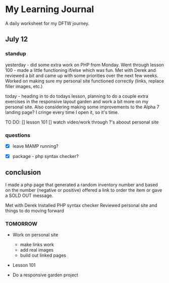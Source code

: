 # My Learning Journal

A daily worksheet for my DFTW journey. 


## July 12

### standup 

yesterday - did some extra work on PHP from Monday. Went through lesson 100 - made a little functioning if/else which was fun. Met with Derek and reviewed a bit and came up with some priorities over the next few weeks. Worked on making sure my personal site functioned correctly (links, replace filler images, etc.)

today - heading in to do todays lesson, planning to do a couple extra exercises in the responsive layout garden and work a bit more on my personal site. Also considering making some improvements to the Alpha 7 landing page? I cringe every time I open it, so it's time.  

TO DO: 
[] lesson 101
[] watch video/work through ?'s aboout personal site



### questions 

- [x] leave MAMP running?
- [x] package - php syntax checker? 




## conclusion
I made a php page that generated a random inventory number and based on the number (negative or positive) offered a link to order the item or gave a SOLD OUT message. 

Met with Derek 
Installed PHP syntax checker
Reviewed personal site and things to do moving forward 

### TOMORROW

-   Work on personal site
    -   make links work
    -   add real images
    -   build out linked pages 
    
- Lesson 101
- Do a responsive garden project
